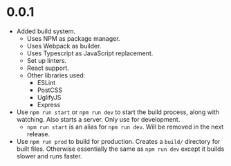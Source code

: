 # 0.0.1
- Added build system.
    - Uses NPM as package manager.
    - Uses Webpack as builder.
    - Uses Typescript as JavaScript replacement.
    - Set up linters.
    - React support.
    - Other libraries used:
        - ESLint
        - PostCSS
        - UglifyJS
        - Express
- Use `npm run start` or `npm run dev` to start the build process, along with watching. Also starts a server. Only use for development.
    - `npm run start` is an alias for `npm run dev`. Will be removed in the next release.
- Use `npm run prod` to build for production. Creates a `build/` directory for built files. Otherwise essentially the same as `npm run dev` except it builds slower and runs faster.